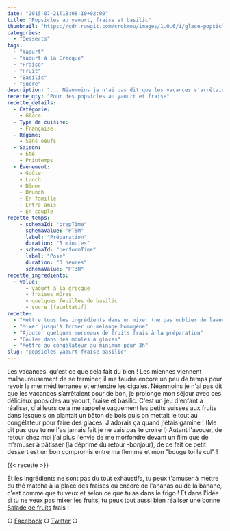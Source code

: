 ```yaml
---
date: "2015-07-21T18:08:10+02:00"
title: "Popsicles au yaourt, fraise et basilic"
thumbnail: "https://cdn.rawgit.com/crokmou/images/1.0.6/i/glace-popsicle-fraise-basilic-yaourt.jpg"
categories:
  - "Desserts"
tags:
  - "Yaourt"
  - "Yaourt à la Grecque"
  - "Fraise"
  - "Fruit"
  - "Basilic"
  - "Sucre"
description: "... Néanmoins je n'ai pas dit que les vacances s’arrêtaient pour de bon, je prolonge mon séjour avec ces délicieux popsicles au yaourt, fraise et basilic..."
recette_qty: "Pour des popsicles au yaourt et fraise"
recette_details:
  - Catégorie:
    - Glace
  - Type de cuisine:
    - Française
  - Régime:
    - Sans oeufs
  - Saison:
    - Été
    - Printemps
  - Évènement:
    - Goûter
    - Lunch
    - Dîner
    - Brunch
    - En famille
    - Entre amis
    - En couple
recette_temps:
    - schemaId: "prepTime"
      schemaValue: "PT5M"
      label: "Préparation"
      duration: "5 minutes"
    - schemaId: "performTime"
      label: "Pose"
      duration: "3 heures"
      schemaValue: "PT3H"
recette_ingredients:
  - value:
      - yaourt à la grecque
      - fraises mûres
      - quelques feuilles de basilic
      - sucre (facultatif)
recette:
  - "Mettre tous les ingrédients dans un mixer (ne pas oublier de laver et équeuter les fraises)"
  - "Mixer jusqu'à former un mélange homogène"
  - "Ajouter quelques morceaux de fruits frais à la préparation"
  - "Couler dans des moules à glaces"
  - "Mettre au congélateur au minimum pour 3h"
slug: "popsicles-yaourt-fraise-basilic"
---
```


Les vacances, qu'est ce que cela fait du bien ! Les miennes viennent malheureusement de se terminer, il me faudra encore un peu de temps pour revoir la mer méditerranée et entendre les cigales. Néanmoins je n'ai pas dit que les vacances s’arrêtaient pour de bon, je prolonge mon séjour avec ces délicieux popsicles au yaourt, fraise et basilic. C'est un jeu d'enfant à réaliser, d'ailleurs cela me rappelle vaguement les petits suisses aux fruits dans lesquels on plantait un bâton de bois puis on mettait le tout au congélateur pour faire des glaces. J'adorais ça quand j'étais gamine ! (Me dit pas que tu ne l'as jamais fait je ne vais pas te croire !) Autant l'avouer, de retour chez moi j'ai plus l'envie de me morfondre devant un film que de m’amuser à pâtisser (la déprime du retour -bonjour), de ce fait ce petit dessert est un bon compromis entre ma flemme et mon "bouge toi le cul" !

{{< recette >}}

Et les ingrédients ne sont pas du tout exhaustifs, tu peux t'amuser à mettre du thé matcha à la place des fraises ou encore de l'ananas ou de la banane, c'est comme que tu veux et selon ce que tu as dans le frigo ! Et dans l'idée si tu ne veux pas mixer les fruits, tu peux tout aussi bien réaliser une bonne [Salade de fruits](https://crokmou.com/2015/05/salade-de-fruits-que-calor) frais !

○ [Facebook](https://www.facebook.com/crokmou.blog) ○ [Twitter](https://twitter.com/Crokmou) ○
